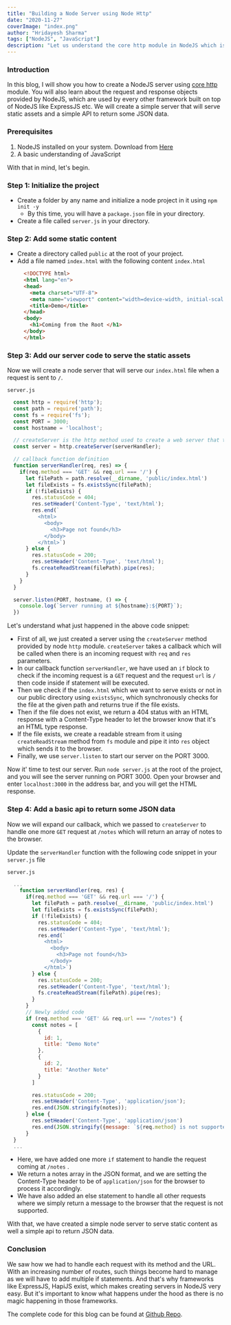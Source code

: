 ```yaml
---
title: "Building a Node Server using Node Http"
date: "2020-11-27"
coverImage: "index.png"
author: "Hridayesh Sharma"
tags: ["NodeJS", "JavaScript"]
description: "Let us understand the core http module in NodeJS which is the basic building block of frameworks like ExpressJS etc."
---
```


### Introduction

In this blog, I will show you how to create a NodeJS server using [core http](https://nodejs.org/api/http.html) module. You will also learn about the request and response objects provided by NodeJS, which are used by every other framework built on top of NodeJS like ExpressJS etc. We will create a simple server that will serve static assets and a simple API to return some JSON data.

### Prerequisites

1. NodeJS installed on your system. Download from [Here](https://nodejs.org/en/download/)
2. A basic understanding of JavaScript

With that in mind, let's begin.


### Step 1: Initialize the project

- Create a folder by any name and initialize a node project in it using `npm init -y`
  - By this time, you will have a `package.json` file in your directory.
- Create a file called `server.js` in your directory.

### Step 2: Add some static content
- Create a directory called `public` at the root of your project.
- Add a file named `index.html` with the following content
  `index.html`
  ```html
    <!DOCTYPE html>
    <html lang="en">
    <head>
      <meta charset="UTF-8">
      <meta name="viewport" content="width=device-width, initial-scale=1.0">
      <title>Demo</title>
    </head>
    <body>
      <h1>Coming from the Root </h1>
    </body>
    </html>
  ```
### Step 3: Add our server code to serve the static assets

Now we will create a node server that will serve our `index.html` file when a request is sent to `/`.

`server.js`
  ```javascript
    const http = require('http');
    const path = require('path');
    const fs = require('fs');
    const PORT = 3000;
    const hostname = 'localhost';

    // createServer is the http method used to create a web server that takes a callback.
    const server = http.createServer(serverHandler);

    // callback function definition
    function serverHandler(req, res) => {
      if(req.method === 'GET' && req.url === '/') {
        let filePath = path.resolve(__dirname, 'public/index.html')
        let fileExists = fs.existsSync(filePath);
        if (!fileExists) {
          res.statusCode = 404;
          res.setHeader('Content-Type', 'text/html');
          res.end(`
            <html>
              <body>
                <h3>Page not found</h3>
              </body>
            </html>`)
        } else {
          res.statusCode = 200;
          res.setHeader('Content-Type', 'text/html');
          fs.createReadStream(filePath).pipe(res);
        }
      }
    }

    server.listen(PORT, hostname, () => {
      console.log(`Server running at ${hostname}:${PORT}`);   
    })

  ```

Let's understand what just happened in the above code snippet:

  - First of all, we just created a server using the `createServer` method provided by node `http` module. `createServer` takes a callback which will be called when there is an incoming request with `req` and `res` parameters.
  - In our callback function `serverHandler`, we have used an `if` block to check if the incoming request is a `GET` request and the request `url` is `/` then code inside if statement will be executed.
  - Then we check if the `index.html` which we want to serve exists or not in our public directory using `existsSync`, which synchronously checks for the file at the given path and returns true if the file exists.
  - Then if the file does not exist, we return a 404 status with an HTML response with a Content-Type header to let the browser know that it's an HTML type response.
  - If the file exists, we create a readable stream from it using `createReadStream` method from `fs` module and pipe it into `res` object which sends it to the browser.
  - Finally, we use `server.listen` to start our server on the PORT 3000.

Now it' time to test our server. Run `node server.js` at the root of the project, and you will see the server running on PORT 3000.
Open your browser and enter `localhost:3000` in the address bar, and you will get the HTML response. 

### Step 4: Add a basic api to return some JSON data

Now we will expand our callback, which we passed to `createServer` to handle one more `GET` request at `/notes` which will return an array of notes to the browser.

Update the `serverHandler` function with the following code snippet in your `server.js` file

`server.js`
  ```javascript
    ...
      function serverHandler(req, res) {
        if(req.method === 'GET' && req.url === '/') {
          let filePath = path.resolve(__dirname, 'public/index.html')
          let fileExists = fs.existsSync(filePath);
          if (!fileExists) {
            res.statusCode = 404;
            res.setHeader('Content-Type', 'text/html');
            res.end(`
              <html>
                <body>
                  <h3>Page not found</h3>
                </body>
              </html>`)
          } else {
            res.statusCode = 200;
            res.setHeader('Content-Type', 'text/html');
            fs.createReadStream(filePath).pipe(res);
          }
        }
        // Newly added code 
        if (req.method === 'GET' && req.url === "/notes") {
          const notes = [
            {
              id: 1,
              title: "Demo Note"
            },
            {
              id: 2,
              title: "Another Note"
            }
          ]

          res.statusCode = 200;
          res.setHeader('Content-Type', 'application/json');
          res.end(JSON.stringify(notes));
        } else {
          res.setHeader('Content-Type', 'application/json')
          res.end(JSON.stringify({message: `${req.method} is not supported for ${req.url}`}))
        } 
    }
    ...
```

- Here, we have added one more `if` statement to handle the request coming at `/notes` .
- We return a notes array in the JSON format, and we are setting the Content-Type header to be of `application/json` for the browser to process it accordingly.
- We have also added an else statement to handle all other requests where we simply return a message to the browser that the request is not supported.
  

With that, we have created a simple node server to serve static content as well a simple api to return JSON data. 


### Conclusion

We saw how we had to handle each request with its method and the URL. With an increasing number of routes, such things become hard to manage as we will have to add multiple if statements. And that's why frameworks like ExpressJS, HapiJS exist, which makes creating servers in NodeJS very easy. But it's important to know what happens under the hood as there is no magic happening in those frameworks.

The complete code for this blog can be found at [Github Repo](https://github.com/LoginRadius/engineering-blog-samples/tree/master/NodeJs/NodeHTTPServer).